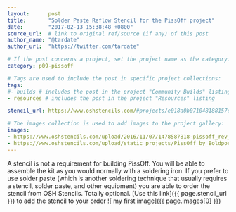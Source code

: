 ```yaml
---
layout:      post
title:       "Solder Paste Reflow Stencil for the PissOff project"
date:        "2017-02-13 15:38:48 +0800"
source_url:  # link to original ref/source (if any) of this post
author_name: "@tardate"
author_url:  "https://twitter.com/tardate"

# If the post concerns a project, set the project name as the category:
category: p09-pissoff

# Tags are used to include the post in specific project collections:
tags:
#- builds # includes the post in the project "Community Builds" listing
- resources # includes the post in the project "Resources" listing

stencil_url: https://www.oshstencils.com/#projects/e018a0b071048188157dc82f884c1164cc0afbe9

# The images collection is used to add images to the project gallery:
images:
- https://www.oshstencils.com/upload/2016/11/07/1478587818-pissoff_rev_first_top_solderpaste/pissoff_rev_first_top_solderpaste.gtp.raw.png
- https://www.oshstencils.com/upload/static_projects/PissOff_by_Boldport/PissOffImage.jpg
---
```


A stencil is not a requirement for building PissOff. You will be able to assemble the kit as you would normally with a soldering iron.
If you prefer to use solder paste (which is another soldering technique that usually requires a stencil, solder paste, and other equipment) you are able to order the stencil from OSH Stencils. Totally optional.
[Use this link]({{ page.stencil_url }}) to add the stencil to your order
![ my first image]({{ page.images[0] }})
